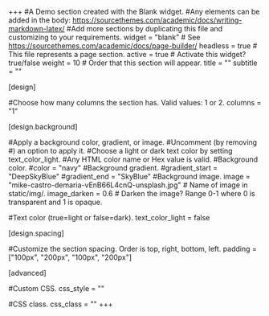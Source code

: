 +++
#A Demo section created with the Blank widget.
#Any elements can be added in the body: https://sourcethemes.com/academic/docs/writing-markdown-latex/
#Add more sections by duplicating this file and customizing to your requirements.
widget = "blank" # See https://sourcethemes.com/academic/docs/page-builder/ 
headless = true # This file represents a page section. 
active = true # Activate this widget? true/false 
weight = 10 # Order that this section will appear.
title = "" 
subtitle = ""

[design]

#Choose how many columns the section has. Valid values: 1 or 2.
columns = "1"

[design.background]

#Apply a background color, gradient, or image.
#Uncomment (by removing #) an option to apply it.
#Choose a light or dark text color by setting text_color_light.
#Any HTML color name or Hex value is valid.
#Background color.
#color = "navy"
#Background gradient.
#gradient_start = "DeepSkyBlue"
#gradient_end = "SkyBlue"
#Background image.
image = "mike-castro-demaria-vEnB66L4cnQ-unsplash.jpg" # Name of image in static/img/. image_darken = 0.6 # Darken the image? Range 0-1 where 0 is transparent and 1 is opaque.

#Text color (true=light or false=dark).
text_color_light = false

[design.spacing]

#Customize the section spacing. Order is top, right, bottom, left.
padding = ["100px", "200px", "100px", "200px"]

[advanced]

#Custom CSS.
css_style = ""

#CSS class.
css_class = "" 
+++
